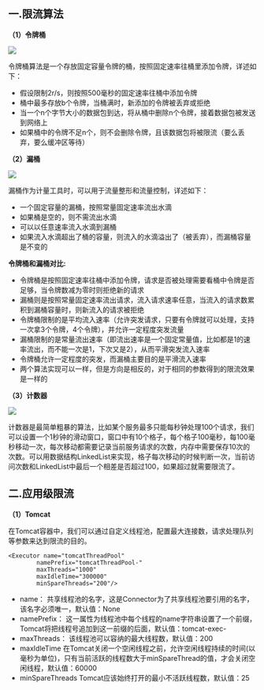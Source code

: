## 一.限流算法
**（1）令牌桶**

![](https://github.com/c-agam/notes/blob/master/images/%E4%BB%A4%E7%89%8C%E6%A1%B6.png)

令牌桶算法是一个存放固定容量令牌的桶，按照固定速率往桶里添加令牌，详述如下：
* 假设限制2r/s，则按照500毫秒的固定速率往桶中添加令牌
* 桶中最多存放b个令牌，当桶满时，新添加的令牌被丢弃或拒绝
* 当一个n个字节大小的数据包到达，将从桶中删除n个令牌，接着数据包被发送到网络上
* 如果桶中的令牌不足n个，则不会删除令牌，且该数据包将被限流（要么丢弃，要么缓冲区等待）

**（2）漏桶**

![](https://github.com/c-agam/notes/blob/master/images/%E6%BC%8F%E6%A1%B6.png)

漏桶作为计量工具时，可以用于流量整形和流量控制，详述如下：
* 一个固定容量的漏桶，按照常量固定速率流出水滴
* 如果桶是空的，则不需流出水滴
* 可以以任意速率流入水滴到漏桶
* 如果流入水滴超出了桶的容量，则流入的水滴溢出了（被丢弃），而漏桶容量是不变的

**令牌桶和漏桶对比:**
* 令牌桶是按照固定速率往桶中添加令牌，请求是否被处理需要看桶中令牌是否足够，当令牌数减为零时则拒绝新的请求
* 漏桶则是按照常量固定速率流出请求，流入请求速率任意，当流入的请求数累积到漏桶容量时，则新流入的请求被拒绝
* 令牌桶限制的是平均流入速率（允许突发请求，只要有令牌就可以处理，支持一次拿3个令牌，4个令牌），并允许一定程度突发流量
* 漏桶限制的是常量流出速率（即流出速率是一个固定常量值，比如都是1的速率流出，而不能一次是1，下次又是2），从而平滑突发流入速率
* 令牌桶允许一定程度的突发，而漏桶主要目的是平滑流入速率
* 两个算法实现可以一样，但是方向是相反的，对于相同的参数得到的限流效果是一样的

**（3）计数器**

![](https://github.com/c-agam/notes/blob/master/images/%E8%AE%A1%E6%95%B0%E5%99%A8.png)

计数器是最简单粗暴的算法，比如某个服务最多只能每秒钟处理100个请求，我们可以设置一个1秒钟的滑动窗口，窗口中有10个格子，每个格子100毫秒，每100毫秒移动一次，每次移动都需要记录当前服务请求的次数，内存中需要保存10次的次数。可以用数据结构LinkedList来实现，格子每次移动的时候判断一次，当前访问次数和LinkedList中最后一个相差是否超过100，如果超过就需要限流了。

## 二.应用级限流

**（1）Tomcat**

在Tomcat容器中，我们可以通过自定义线程池，配置最大连接数，请求处理队列等参数来达到限流的目的。
```
<Executor name="tomcatThreadPool"
        namePrefix="tomcatThreadPool-"
        maxThreads="1000"
        maxIdleTime="300000"
        minSpareThreads="200"/>
```
* name：
共享线程池的名字，这是Connector为了共享线程池要引用的名字，该名字必须唯一，默认值：None
* namePrefix：
这一属性为线程池中每个线程的name字符串设置了一个前缀，Tomcat将把线程号追加到这一前缀的后面，默认值：tomcat-exec-
* maxThreads：
该线程池可以容纳的最大线程数，默认值：200
* maxIdleTime
在Tomcat关闭一个空闲线程之前，允许空闲线程持续的时间(以毫秒为单位)，只有当前活跃的线程数大于minSpareThread的值，才会关闭空闲线程，默认值：60000
* minSpareThreads
Tomcat应该始终打开的最小不活跃线程数，默认值：25

